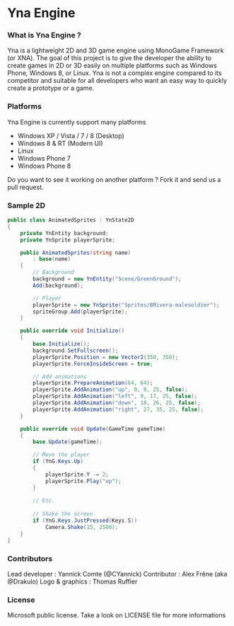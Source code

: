 Yna Engine
==========

### What is Yna Engine ?

Yna is a lightweight 2D and 3D game engine using MonoGame Framework (or XNA). The goal of this project is to give the developer the ability to create games in 2D or 3D easily on multiple platforms such as Windows Phone, Windows 8, or Linux. Yna is not a complex engine compared to its competitor and suitable for all developers who want an easy way to quickly create a prototype or a game.

### Platforms

Yna Engine is currently support many platforms
* Windows XP / Vista / 7 / 8 (Desktop)
* Windows 8 & RT (Modern UI)
* Linux
* Windows Phone 7
* Windows Phone 8

Do you want to see it working on another platform ? Fork it and send us a pull request.

### Sample 2D

```C#
public class AnimatedSprites : YnState2D
{
	private YnEntity background;
	private YnSprite playerSprite;

	public AnimatedSprites(string name)
		: base(name)
	{
		// Background
		background = new YnEntity("Scene/GreenGround");
		Add(background);

		// Player
		playerSprite = new YnSprite("Sprites/BRivera-malesoldier");
		spriteGroup.Add(playerSprite);
	}

	public override void Initialize()
	{
		base.Initialize();
		background.SetFullscreen();
		playerSprite.Position = new Vector2(350, 350);
		playerSprite.ForceInsideScreen = true;

		// Add animations
		playerSprite.PrepareAnimation(64, 64);
		playerSprite.AddAnimation("up", 0, 8, 25, false);
		playerSprite.AddAnimation("left", 9, 17, 25, false);
		playerSprite.AddAnimation("down", 18, 26, 25, false);
		playerSprite.AddAnimation("right", 27, 35, 25, false);
	}

	public override void Update(GameTime gameTime)
	{
		base.Update(gameTime);

		// Move the player
		if (YnG.Keys.Up)
		{
			playerSprite.Y -= 2;
			playerSprite.Play("up");
		}
		
		// Etc.
		
		// Shake the screen
		if (YnG.Keys.JustPressed(Keys.S))
			Camera.Shake(15, 2500);
	}
}
```

### Contributors
Lead developer : Yannick Comte (@CYannick)
Contributor : Alex Frêne (aka @Drakulo)
Logo & graphics : Thomas Ruffier

### License
Microsoft public license. Take a look on LICENSE file for more informations